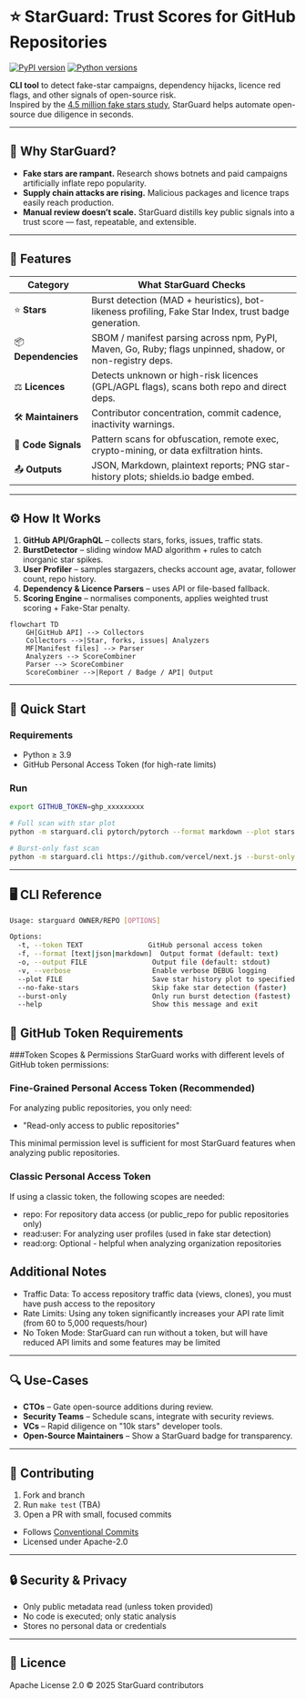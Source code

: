 # ⭐ StarGuard: Trust Scores for GitHub Repositories

[![PyPI version](https://img.shields.io/pypi/v/starguard.svg)](https://pypi.org/project/starguard/)
[![Python versions](https://img.shields.io/pypi/pyversions/starguard.svg)](https://pypi.org/project/starguard/)



**CLI tool** to detect fake-star campaigns, dependency hijacks, licence red flags, and other signals of open-source risk.  
Inspired by the [4.5 million fake stars study](https://arxiv.org/abs/2412.13459), StarGuard helps automate open-source due diligence in seconds.

---

## 📌 Why StarGuard?

- **Fake stars are rampant.** Research shows botnets and paid campaigns artificially inflate repo popularity.
- **Supply chain attacks are rising.** Malicious packages and licence traps easily reach production.
- **Manual review doesn’t scale.** StarGuard distills key public signals into a trust score — fast, repeatable, and extensible.

---

## 🚀 Features

| Category      | What StarGuard Checks |
|---------------|------------------------|
| ⭐ **Stars**         | Burst detection (MAD + heuristics), bot-likeness profiling, Fake Star Index, trust badge generation. |
| 📦 **Dependencies**  | SBOM / manifest parsing across npm, PyPI, Maven, Go, Ruby; flags unpinned, shadow, or non-registry deps. |
| ⚖ **Licences**      | Detects unknown or high-risk licences (GPL/AGPL flags), scans both repo and direct deps. |
| 🛠 **Maintainers**   | Contributor concentration, commit cadence, inactivity warnings. |
| 🧪 **Code Signals**  | Pattern scans for obfuscation, remote exec, crypto-mining, or data exfiltration hints. |
| 📤 **Outputs**       | JSON, Markdown, plaintext reports; PNG star-history plots; shields.io badge embed. |

---

## ⚙️ How It Works

1. **GitHub API/GraphQL** – collects stars, forks, issues, traffic stats.
2. **BurstDetector** – sliding window MAD algorithm + rules to catch inorganic star spikes.
3. **User Profiler** – samples stargazers, checks account age, avatar, follower count, repo history.
4. **Dependency & Licence Parsers** – uses API or file-based fallback.
5. **Scoring Engine** – normalises components, applies weighted trust scoring + Fake-Star penalty.

```mermaid
flowchart TD
    GH[GitHub API] --> Collectors
    Collectors -->|Star, forks, issues| Analyzers
    MF[Manifest files] --> Parser
    Analyzers --> ScoreCombiner
    Parser --> ScoreCombiner
    ScoreCombiner -->|Report / Badge / API| Output
```

---

## 🧪 Quick Start

### Requirements

- Python ≥ 3.9  
- GitHub Personal Access Token (for high-rate limits)

### Run

```bash
export GITHUB_TOKEN=ghp_xxxxxxxxx

# Full scan with star plot
python -m starguard.cli pytorch/pytorch --format markdown --plot stars.png

# Burst-only fast scan
python -m starguard.cli https://github.com/vercel/next.js --burst-only
```

---

## 🖥 CLI Reference

```bash
Usage: starguard OWNER/REPO [OPTIONS] 

Options:
  -t, --token TEXT                GitHub personal access token
  -f, --format [text|json|markdown]  Output format (default: text)
  -o, --output FILE                Output file (default: stdout)
  -v, --verbose                    Enable verbose DEBUG logging
  --plot FILE                      Save star history plot to specified file path
  --no-fake-stars                  Skip fake star detection (faster)
  --burst-only                     Only run burst detection (fastest)
  --help                           Show this message and exit
```
## 🔑 GitHub Token Requirements
###Token Scopes & Permissions
StarGuard works with different levels of GitHub token permissions:
### Fine-Grained Personal Access Token (Recommended)
For analyzing public repositories, you only need:

* "Read-only access to public repositories"

This minimal permission level is sufficient for most StarGuard features when analyzing public repositories.
### Classic Personal Access Token
If using a classic token, the following scopes are needed:

* repo: For repository data access (or public_repo for public repositories only)
* read:user: For analyzing user profiles (used in fake star detection)
* read:org: Optional - helpful when analyzing organization repositories

## Additional Notes

* Traffic Data: To access repository traffic data (views, clones), you must have push access to the repository
* Rate Limits: Using any token significantly increases your API rate limit (from 60 to 5,000 requests/hour)
* No Token Mode: StarGuard can run without a token, but will have reduced API limits and some features may be limited

---

## 🔍 Use-Cases

- **CTOs** – Gate open-source additions during review.
- **Security Teams** – Schedule scans, integrate with security reviews.
- **VCs** – Rapid diligence on "10k stars" developer tools.
- **Open-Source Maintainers** – Show a StarGuard badge for transparency.

---

## 🤝 Contributing

1. Fork and branch
2. Run `make test` (TBA)
3. Open a PR with small, focused commits

- Follows [Conventional Commits](https://www.conventionalcommits.org/)
- Licensed under Apache-2.0

---

## 🔒 Security & Privacy

- Only public metadata read (unless token provided)
- No code is executed; only static analysis
- Stores no personal data or credentials

---

## 📄 Licence

Apache License 2.0 © 2025 StarGuard contributors
